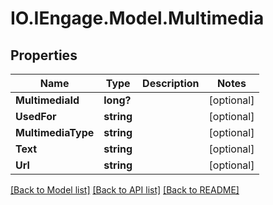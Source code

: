 # IO.IEngage.Model.Multimedia
## Properties

Name | Type | Description | Notes
------------ | ------------- | ------------- | -------------
**MultimediaId** | **long?** |  | [optional] 
**UsedFor** | **string** |  | [optional] 
**MultimediaType** | **string** |  | [optional] 
**Text** | **string** |  | [optional] 
**Url** | **string** |  | [optional] 

[[Back to Model list]](../README.md#documentation-for-models) [[Back to API list]](../README.md#documentation-for-api-endpoints) [[Back to README]](../README.md)

